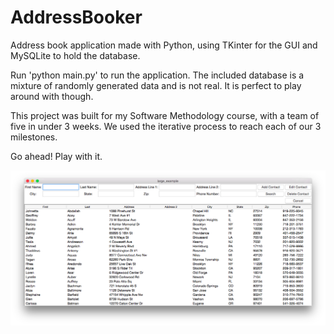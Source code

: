 # AddressBooker
Address book application made with Python, using TKinter for the GUI and MySQLite to hold the database.

Run 'python main.py' to run the application. 
The included database is a mixture of randomly generated data and is not real. It is perfect to play around with though.

This project was built for my Software Methodology course, with a team of five in under 3 weeks. 
We used the iterative process to reach each of our 3 milestones. 

Go ahead! Play with it.

![Screenshot](https://github.com/benpoliquin/AddressBooker/blob/master/Documentation/GUI_Display.png?raw=true "Address Booker")

